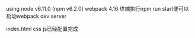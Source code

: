 using node v6.11.0 (npm v6.2.0)
webpack 4.16
终端执行npm run start便可以启动webpack dev server

index.html css js已经配置完成